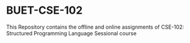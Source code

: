 # BUET-CSE-102
This Repository contains the offline and online assignments of CSE-102: Structured Programming Language Sessional course
